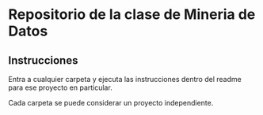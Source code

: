 # Repositorio de la clase de Mineria de Datos

## Instrucciones
Entra a cualquier carpeta y ejecuta las instrucciones dentro del readme para ese proyecto en particular.

Cada carpeta se puede considerar un proyecto independiente.

